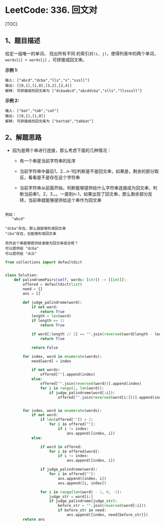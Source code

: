 # LeetCode: 336. 回文对

[TOC]

## 1、题目描述

给定一组唯一的单词， 找出所有不同 的索引对`(i, j)`，使得列表中的两个单词， `words[i] + words[j]` ，可拼接成回文串。

**示例 1:**

```
输入: ["abcd","dcba","lls","s","sssll"]
输出: [[0,1],[1,0],[3,2],[2,4]] 
解释: 可拼接成的回文串为 ["dcbaabcd","abcddcba","slls","llssssll"]
```


**示例 2:**

```
输入: ["bat","tab","cat"]
输出: [[0,1],[1,0]] 
解释: 可拼接成的回文串为 ["battab","tabbat"]
```



## 2、解题思路

- 因为是两个串进行连接，那么考虑下面的几种情况：

  - 有一个串是当前字符串的反序
  - 当前字符串中最后1，2...n-1位判断是不是回文串，如果是，剩余的部分取反，看看是不是存在这个字符串

  - 当前字符串从前面开始，判断能够提供给什么字符串连接成为回文串，判断当前串1，2，3.。。一直到n-1，如果出现了回文串，那么剩余部分反转，当前串就能够提供给这个串作为回文串

```

例如：
   "abcd"
   
"dcba"存在，那么就能够形成回文串
"cba"存在，也能够形成回文串

另外这个串能够提供给谁做为回文串组合呢？
可以提供给 "dcba"
可以提供给 "dcb"

```



```python
from collections import defaultdict


class Solution:
    def palindromePairs(self, words: [str]) -> [[int]]:
        offered = defaultdict(list)
        need = {}
        ans = []

        def judge_palindrome(word):
            if not word:
                return True
            length = len(word)
            if length == 1:
                return True

            if word[:length // 2] == "".join(reversed(word[length - length // 2:])):
                return True

            return False

        for index, word in enumerate(words):
            need[word] = index

            if not words:
                offered[""].append(index)
            else:
                offered["".join(reversed(word))].append(index)
                for i in range(1, len(word)):
                    if judge_palindrome(word[:i]):
                        offered["".join(reversed(word[i:]))].append(index)


        for index, word in enumerate(words):
            if not word:
                if len(offered[""]) > 1:
                    for i in offered[""]:
                        if i != index:
                            ans.append([index, i])
            else:

                if word in offered:
                    for i in offered[word]:
                        if i != index:
                            ans.append([index, i])

                if judge_palindrome(word):
                    for i in offered[""]:
                        ans.append([index, i])
                        ans.append([i, index])

                for i in range(len(word) - 1, 0, -1):
                    judge_str = word[i:]
                    if judge_palindrome(judge_str):
                        before_str = "".join(reversed(word[:i]))
                        if before_str in need:
                            ans.append([index, need[before_str]])
        return ans

```

